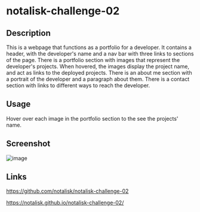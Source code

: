 # notalisk-challenge-02

## Description

This is a webpage that functions as a portfolio for a developer. It contains a header, with the developer's name and a nav bar with three links to sections of the page. There is a portfolio section with images that represent the developer's projects. When hovered, the images display the project name, and act as links to the deployed projects. There is an about me section with a portrait of the developer and a paragraph about them. There is a contact section with links to different ways to reach the developer.

## Usage

Hover over each image in the portfolio section to the see the projects' name.

## Screenshot

![image](https://user-images.githubusercontent.com/81662512/229952142-3b418a8b-f49b-4396-b9d6-c3688d006d95.png)

## Links

https://github.com/notalisk/notalisk-challenge-02

https://notalisk.github.io/notalisk-challenge-02/
